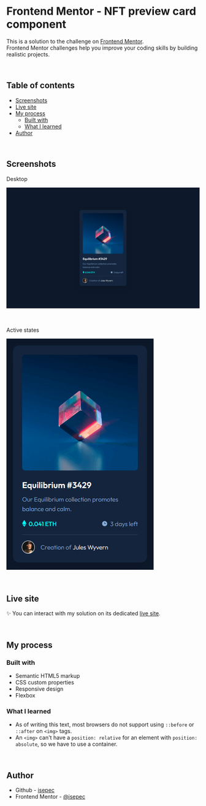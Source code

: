 # Frontend Mentor - NFT preview card component

This is a solution to the challenge on [Frontend Mentor](https://www.frontendmentor.io/).
<br>
Frontend Mentor challenges help you improve your coding skills by building realistic projects.

<br>

## Table of contents
  - [Screenshots](#screenshots)
  - [Live site](#live-site)
  - [My process](#my-process)
    - [Built with](#built-with)
    - [What I learned](#what-i-learned)
  - [Author](#author)

<br>

## Screenshots

Desktop

![](./screenshots/screenshot_desktop.png)

<br>

Active states

![](./screenshots/screenshot_active-states.gif)

<br>

## Live site

✨ You can interact with my solution on its dedicated [live site](https://isepec.github.io/nft-preview-card-component/).

<br>

## My process

### Built with

- Semantic HTML5 markup
- CSS custom properties
- Responsive design
- Flexbox

### What I learned

- As of writing this text, most browsers do not support using `::before` or `::after` on `<img>` tags.
- An `<img>` can't have a `position: relative` for an element with `position: absolute`, so we have to use a container.

<br>

## Author
- Github - [isepec](https://github.com/isepec)
- Frontend Mentor - [@isepec](https://www.frontendmentor.io/profile/isepec)